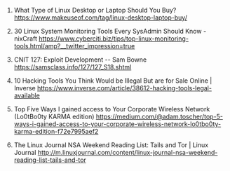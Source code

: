 
1. What Type of Linux Desktop or Laptop Should You Buy?
https://www.makeuseof.com/tag/linux-desktop-laptop-buy/

2. 30 Linux System Monitoring Tools Every SysAdmin Should Know - nixCraft
https://www.cyberciti.biz/tips/top-linux-monitoring-tools.html/amp?__twitter_impression=true

3. CNIT 127: Exploit Development -- Sam Bowne
https://samsclass.info/127/127_S18.shtml

4. 10 Hacking Tools You Think Would be Illegal But are for Sale Online | Inverse
https://www.inverse.com/article/38612-hacking-tools-legal-available

5. Top Five Ways I gained access to Your Corporate Wireless Network (Lo0tBo0ty KARMA edition)
https://medium.com/@adam.toscher/top-5-ways-i-gained-access-to-your-corporate-wireless-network-lo0tbo0ty-karma-edition-f72e7995aef2

6. The Linux Journal NSA Weekend Reading List: Tails and Tor | Linux Journal
http://m.linuxjournal.com/content/linux-journal-nsa-weekend-reading-list-tails-and-tor